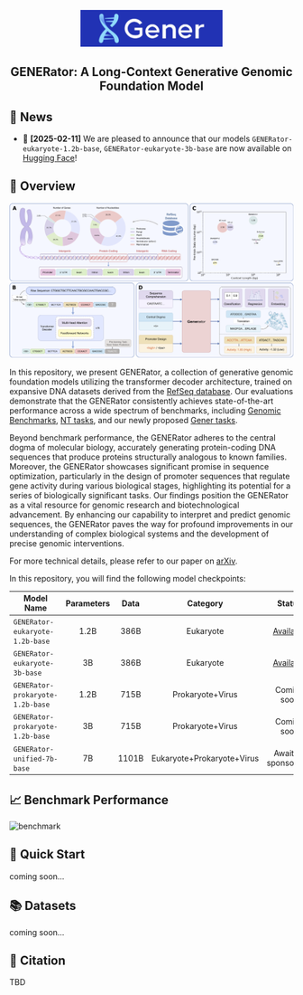 <p align="center">
  <picture>
    <img alt="Gener" src="figures/logo.jpg" width=50%>
  </picture>
</p>

<h2 align="center">GENERator: A Long-Context Generative Genomic Foundation Model</h2>

## 📰 News
* 🤗 **[2025-02-11]** We are pleased to announce that our models `GENERator-eukaryote-1.2b-base`, `GENERator-eukaryote-3b-base` are now available on [Hugging Face](https://huggingface.co/GenerTeam/)!

## 🔭 Overview
![overview](figures/model_overview.png)

In this repository, we present GENERator, a collection of generative genomic foundation models utilizing the transformer decoder architecture, trained on expansive DNA datasets derived from the [RefSeq database](https://www.ncbi.nlm.nih.gov/refseq/). Our evaluations demonstrate that the GENERator consistently achieves state-of-the-art performance across a wide spectrum of benchmarks, including [Genomic Benchmarks](https://huggingface.co/datasets/katielink/genomic-benchmarks/tree/main), [NT tasks](https://huggingface.co/datasets/InstaDeepAI/nucleotide_transformer_downstream_tasks_revised), and our newly proposed [Gener tasks](https://huggingface.co/GenerTeam). 

Beyond benchmark performance, the GENERator adheres to the central dogma of molecular biology, accurately generating protein-coding DNA sequences that produce proteins structurally analogous to known families. Moreover, the GENERator showcases significant promise in sequence optimization, particularly in the design of promoter sequences that regulate gene activity during various biological stages, highlighting its potential for a series of biologically significant tasks. Our findings position the GENERator as a vital resource for genomic research and biotechnological advancement. By enhancing our capability to interpret and predict genomic sequences, the GENERator paves the way for profound improvements in our understanding of complex biological systems and the development of precise genomic interventions.

For more technical details, please refer to our paper on [arXiv](https://huggingface.co/GenerTeam). 

In this repository, you will find the following model checkpoints:

| Model Name                       | Parameters | Data | Category | Status |
|----------------------------------|:----------:|:----------:|:----------:|:----------:|
| `GENERator-eukaryote-1.2b-base`  | 1.2B | 386B | Eukaryote                   | [Available](https://huggingface.co/GenerTeam) |
| `GENERator-eukaryote-3b-base`    | 3B   | 386B | Eukaryote                   | [Available](https://huggingface.co/GenerTeam) |
| `GENERator-prokaryote-1.2b-base` | 1.2B | 715B | Prokaryote+Virus            | Coming soon |
| `GENERator-prokaryote-1.2b-base` | 3B   | 715B | Prokaryote+Virus            | Coming soon |
| `GENERator-unified-7b-base`      | 7B   | 1101B | Eukaryote+Prokaryote+Virus | Awaiting sponsorship |

## 📈 Benchmark Performance
![benchmark](figures/benchmarks.png)

## 🎯 Quick Start
coming soon...

## 📚 Datasets
coming soon...

## 📜 Citation
TBD
